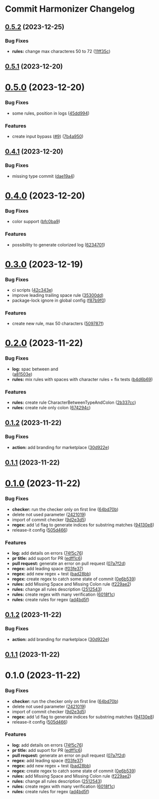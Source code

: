 # Commit Harmonizer Changelog

## [0.5.2](https://github.com/aisevim/commit-harmonizer-action/compare/v0.5.1...v0.5.2) (2023-12-25)


### Bug Fixes

* **rules:** change max characteres 50 to 72 ([11ff35c](https://github.com/aisevim/commit-harmonizer-action/commit/11ff35c03ede6cb511576e8fe44e24cd93a5dbc1))

## [0.5.1](https://github.com/aisevim/commit-harmonizer-action/compare/v0.5.0...v0.5.1) (2023-12-20)

# [0.5.0](https://github.com/aisevim/commit-harmonizer-action/compare/v0.4.1...v0.5.0) (2023-12-20)


### Bug Fixes

* some rules, position in logs ([45dd994](https://github.com/aisevim/commit-harmonizer-action/commit/45dd994c8b07321588ae995b14ffe306d6c776ed))


### Features

* create input bypass ([#9](https://github.com/aisevim/commit-harmonizer-action/issues/9)) ([7b4a950](https://github.com/aisevim/commit-harmonizer-action/commit/7b4a950d3ca8079b19f5dd519518239f84099097))

## [0.4.1](https://github.com/aisevim/commit-harmonizer-action/compare/v0.4.0...v0.4.1) (2023-12-20)


### Bug Fixes

* missing type commit ([dae19a4](https://github.com/aisevim/commit-harmonizer-action/commit/dae19a4bec57e198e6a2d3f2bc470232d7a536be))

# [0.4.0](https://github.com/aisevim/commit-harmonizer-action/compare/v0.3.0...v0.4.0) (2023-12-20)


### Bug Fixes

* color support ([bfc0ba9](https://github.com/aisevim/commit-harmonizer-action/commit/bfc0ba9a7d89d3905b585052555b29bd9c96804e))


### Features

* possibility to generate colorized log ([6234701](https://github.com/aisevim/commit-harmonizer-action/commit/62347014a12c6803a2f8f0e07fec369a887e10ca))

# [0.3.0](https://github.com/aisevim/commit-harmonizer-action/compare/v0.2.0...v0.3.0) (2023-12-19)


### Bug Fixes

* ci scripts ([42c343e](https://github.com/aisevim/commit-harmonizer-action/commit/42c343e6ea0603f688988fdec3ef71709321f932))
* improve leading trailing space rule ([35300dd](https://github.com/aisevim/commit-harmonizer-action/commit/35300dde2fc300be4de310e59860ea3b0c1324fd))
* package-lock ignore in global config ([f87b9f0](https://github.com/aisevim/commit-harmonizer-action/commit/f87b9f093b6b009d1c24fde6461ddb82707bfc43))


### Features

* create new rule, max 50 characters ([509787f](https://github.com/aisevim/commit-harmonizer-action/commit/509787f8e21a87477c660e9c59f7b653b70e10db))

# [0.2.0](https://github.com/aisevim/conventional-commits-action/compare/0.1.2...v0.2.0) (2023-11-22)


### Bug Fixes

* **log:** spac between <body> and <footer> ([a81503e](https://github.com/aisevim/conventional-commits-action/commit/a81503e2b018c16638a8c886917f2736855efaca))
* **rules:** mix rules with spaces with character rules + fix tests ([b4d6b69](https://github.com/aisevim/conventional-commits-action/commit/b4d6b69d6488e9e6514e4771adb9e9b7a94fbc8f))


### Features

* **rules:** create rule CharacterBetweenTypeAndColon ([2b337cc](https://github.com/aisevim/conventional-commits-action/commit/2b337cca28e1b4438b4aaeb14e217653af0205dc))
* **rules:** create rule only colon ([674294c](https://github.com/aisevim/conventional-commits-action/commit/674294c326d7fa7b7d2bc8883880d76e2edc68d9))



## [0.1.2](https://github.com/aisevim/conventional-commits-action/compare/0.1.1...0.1.2) (2023-11-22)


### Bug Fixes

* **action:** add branding for marketplace ([30d922e](https://github.com/aisevim/conventional-commits-action/commit/30d922e7e97c67a2194b371775ad41f63e46ebb8))



## [0.1.1](https://github.com/aisevim/conventional-commits-action/compare/0.1.0...0.1.1) (2023-11-22)



# [0.1.0](https://github.com/aisevim/conventional-commits-action/compare/07a7f2daab402aaeefcd3fe0352e2d8842dbaa85...0.1.0) (2023-11-22)


### Bug Fixes

* **checker:** run the checker only on first line ([64bd70b](https://github.com/aisevim/conventional-commits-action/commit/64bd70b9f6a5f032d55ebdcf6beff973df8e956b))
* delete not used parameter ([2421019](https://github.com/aisevim/conventional-commits-action/commit/2421019be9ac2abeaa400f9e28a6ad1723ad6039))
* import of commit checker ([9d2e3d5](https://github.com/aisevim/conventional-commits-action/commit/9d2e3d58df133ee9b1709e0dc0f8f36ff0794df0))
* **regex:** add \d flag to generate indices for substring matches ([94130e8](https://github.com/aisevim/conventional-commits-action/commit/94130e831494b2e90b432cee11178a9c56af87d5))
* release-it config ([505d466](https://github.com/aisevim/conventional-commits-action/commit/505d4662eb341c9719b2905b6e3e451fe9eeb7c7))


### Features

* **log:** add details on errors ([74f5c76](https://github.com/aisevim/conventional-commits-action/commit/74f5c7682caacfff40d15b538b94acf07ddb4ec0))
* **pr title:** add suport for PR ([edff1c6](https://github.com/aisevim/conventional-commits-action/commit/edff1c6f9e7fece5d4fe91eb84148c9d551ec63c))
* **pull request:** generate an error on pull request ([07a7f2d](https://github.com/aisevim/conventional-commits-action/commit/07a7f2daab402aaeefcd3fe0352e2d8842dbaa85))
* **regex:** add leading space ([f03fe37](https://github.com/aisevim/conventional-commits-action/commit/f03fe3778349bf35181fb06a0171d96b70168a14))
* **regex:** add new regex + test ([bad28bb](https://github.com/aisevim/conventional-commits-action/commit/bad28bb6bb1c98dcfe8ca559c094037178fc3f22))
* **regex:** create regex to catch some state of commit ([0e6b539](https://github.com/aisevim/conventional-commits-action/commit/0e6b539d4d9327985127d79ddd1a65ca7b5113e2))
* **rules:** add Missing Space and Missing Colon rule ([f229ae2](https://github.com/aisevim/conventional-commits-action/commit/f229ae23b7b0bec28b14a7185dccb2dc77ea553a))
* **rules:** change all rules description ([2512543](https://github.com/aisevim/conventional-commits-action/commit/2512543c41a91ab25c17f35694c24fd957f20a03))
* **rules:** create regex with many verification ([6018f1c](https://github.com/aisevim/conventional-commits-action/commit/6018f1c4d4aab9759b45258e723113f5b374e700))
* **rules:** create rules for regex ([ad4bd5f](https://github.com/aisevim/conventional-commits-action/commit/ad4bd5f1f04e10c1f706711ccd1f3e758a7de494))

## [0.1.2](https://github.com/aisevim/conventional-commits-action/compare/0.1.1...0.1.2) (2023-11-22)


### Bug Fixes

* **action:** add branding for marketplace ([30d922e](https://github.com/aisevim/conventional-commits-action/commit/30d922e7e97c67a2194b371775ad41f63e46ebb8))

## [0.1.1](https://github.com/aisevim/conventional-commits-action/compare/0.1.0...0.1.1) (2023-11-22)

# 0.1.0 (2023-11-22)


### Bug Fixes

* **checker:** run the checker only on first line ([64bd70b](https://github.com/aisevim/conventional-commits-action/commit/64bd70b9f6a5f032d55ebdcf6beff973df8e956b))
* delete not used parameter ([2421019](https://github.com/aisevim/conventional-commits-action/commit/2421019be9ac2abeaa400f9e28a6ad1723ad6039))
* import of commit checker ([9d2e3d5](https://github.com/aisevim/conventional-commits-action/commit/9d2e3d58df133ee9b1709e0dc0f8f36ff0794df0))
* **regex:** add \d flag to generate indices for substring matches ([94130e8](https://github.com/aisevim/conventional-commits-action/commit/94130e831494b2e90b432cee11178a9c56af87d5))
* release-it config ([505d466](https://github.com/aisevim/conventional-commits-action/commit/505d4662eb341c9719b2905b6e3e451fe9eeb7c7))


### Features

* **log:** add details on errors ([74f5c76](https://github.com/aisevim/conventional-commits-action/commit/74f5c7682caacfff40d15b538b94acf07ddb4ec0))
* **pr title:** add suport for PR ([edff1c6](https://github.com/aisevim/conventional-commits-action/commit/edff1c6f9e7fece5d4fe91eb84148c9d551ec63c))
* **pull request:** generate an error on pull request ([07a7f2d](https://github.com/aisevim/conventional-commits-action/commit/07a7f2daab402aaeefcd3fe0352e2d8842dbaa85))
* **regex:** add leading space ([f03fe37](https://github.com/aisevim/conventional-commits-action/commit/f03fe3778349bf35181fb06a0171d96b70168a14))
* **regex:** add new regex + test ([bad28bb](https://github.com/aisevim/conventional-commits-action/commit/bad28bb6bb1c98dcfe8ca559c094037178fc3f22))
* **regex:** create regex to catch some state of commit ([0e6b539](https://github.com/aisevim/conventional-commits-action/commit/0e6b539d4d9327985127d79ddd1a65ca7b5113e2))
* **rules:** add Missing Space and Missing Colon rule ([f229ae2](https://github.com/aisevim/conventional-commits-action/commit/f229ae23b7b0bec28b14a7185dccb2dc77ea553a))
* **rules:** change all rules description ([2512543](https://github.com/aisevim/conventional-commits-action/commit/2512543c41a91ab25c17f35694c24fd957f20a03))
* **rules:** create regex with many verification ([6018f1c](https://github.com/aisevim/conventional-commits-action/commit/6018f1c4d4aab9759b45258e723113f5b374e700))
* **rules:** create rules for regex ([ad4bd5f](https://github.com/aisevim/conventional-commits-action/commit/ad4bd5f1f04e10c1f706711ccd1f3e758a7de494))
